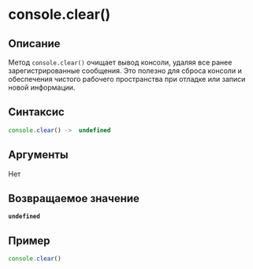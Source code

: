 # console.clear()

## Описание
Метод `console.clear()` очищает вывод консоли, удаляя все ранее зарегистрированные сообщения. Это полезно для сброса консоли и обеспечения чистого рабочего пространства при отладке или записи новой информации.

## Синтаксис
``` javascript
console.clear() ->  undefined
```

## Аргументы
Нет

## Возвращаемое значение
**`undefined`**

## Пример
``` javascript linenums="1"
console.clear()
```